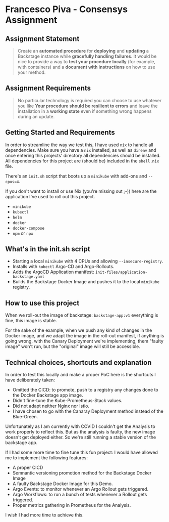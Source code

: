 # Francesco Piva - Consensys Assignment

## Assignment Statement

> Create an **automated procedure** for **deploying** and **updating** a
> Backstage instance while **gracefully handling failures**. It would be nice to
> provide a way to **test your procedure locally** (for example, with containers)
> and a **document with instructions** on how to use your method.

## Assignment Requirements

> No particular technology is required you can choose to use whatever you like
> **Your procedure should be resilient to errors** and leave the installation in
> a **working state** even if something wrong happens during an update.

## Getting Started and Requirements

In order to streamline the way we test this, I have used `nix` to handle all
dependencies. Make sure you have a `nix` installed, as well as `direnv` and
once entering this projects' directory all dependencies should be installed.
All dependencies for this project are (should be) included in the `shell.nix`
file.

There's an `init.sh` script that boots up a `minikube` with add-ons and
`--cpus=4`.

If you don't want to install or use Nix (you're missing out ;-)) here are the
application I've used to roll out this project.

- `minikube`
- `kubectl`
- `helm`
- `docker`
- `docker-compose`
- `npm` or `npx`

## What's in the init.sh script

- Starting a local `minikube` with 4 CPUs and allowing `--insecure-registry`.
- Installs with `kubectl` Argo-CD and Argo-Rollouts.
- Adds the ArgoCD Application manifest:  `init-files/application-backstage.yaml`
- Builds the Backstage Docker Image and pushes it to the local `minikube` registry.

## How to use this project

When we roll-out the image of backstage: `backstage-app:v1` everything is fine,
this image is stable.

For the sake of the example, when we push any kind of changes in the Docker
image, and we adapt the image in the roll-out manifest, if anything is going
wrong, with the Canary Deployment we're implementing, them "faulty image" won't
run, but the "original" image will still be accessible.

## Technical choices, shortcuts and explanation

In order to test this locally and make a proper PoC here is the shortcuts I
have deliberately taken:

- Omitted the CICD: to promote, push to a registry any changes done to the
Docker Backstage app image.
- Didn't fine-tune the Kube-Prometheus-Stack values.
- Did not adapt neither Nginx nor Istio.
- I have chosen to go with the Canaray Deployment method instead of the Blue-Green.

Unfortunately as I am currently with COVID I couldn't get the Analysis to work
properly to reflect this. But as the analysis is faulty, the new image doesn't
get deployed either. So we're still running a stable version of the backstage
app.

If I had some more time to fine tune this fun project: I would have allowed me
to implement the following features:

- A proper CICD
- Semnantic versioning promotion method for the Backstage Docker Image
- A faulty Backstage Docker Image for this Demo.
- Argo Events: to monitor whenever an Argo Rollout gets triggered.
- Argo Workflows: to run a bunch of tests whenever a Rollout gets triggered.
- Proper metrics gathering in Prometheus for the Analysis.

I wish I had more time to achieve this.
